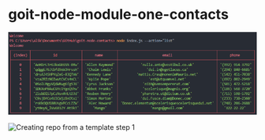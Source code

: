 # goit-node-module-one-contacts

![Creating repo from a template step 1](./image/list.png)

![Creating repo from a template step 1](https://imgur.com/a/R0ST5wC)
